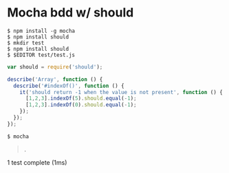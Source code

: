 # Mocha bdd w/ should

    $ npm install -g mocha
    $ npm install should
    $ mkdir test
    $ npm install should
    $ $EDITOR test/test.js

```javascript
var should = require('should');

describe('Array', function () {
  describe('#indexOf()', function () {
    it('should return -1 when the value is not present', function () {
      [1,2,3].indexOf(5).should.equal(-1);
      [1,2,3].indexOf(0).should.equal(-1);
    });
  });
});
```

    $ mocha

> .
  
  1 test complete (1ms)
